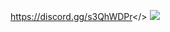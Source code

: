 <a id="-- Click Here for Dan's Duels Discord --">https://discord.gg/s3QhWDPr</>
![](https://i.imgur.com/YkhluWP.png)
